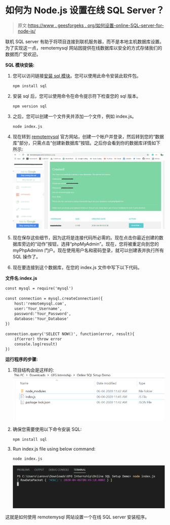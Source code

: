 # 如何为 Node.js 设置在线 SQL Server？

> 原文:[https://www . geesforgeks . org/如何设置-online-SQL-server-for-node-js/](https://www.geeksforgeeks.org/how-to-set-online-sql-server-for-node-js/)

联机 SQL server 有助于将项目连接到联机服务器，而不是本地主机数据库设置。为了实现这一点，remotemysql 网站因提供在线数据库以安全的方式存储我们的数据而广受欢迎。

**SQL 模块安装:**

1.  您可以访问链接[安装 sql 模块](https://www.npmjs.com/package/sql)。您可以使用此命令安装此软件包。

    ```
    npm install sql
    ```

2.  安装 sql 后，您可以使用命令在命令提示符下检查您的 sql 版本。

    ```
    npm version sql
    ```

3.  之后，您可以创建一个文件夹并添加一个文件，例如 index.js。

    ```
    node index.js
    ```

4.  现在转到 [remotemysql](https://remotemysql.com/) 官方网站，创建一个帐户并登录，然后转到您的“数据库”部分，只需点击“创建新数据库”按钮。之后你会看到你的数据库详情如下所示:
    ![dashboard](img/dc32c3a6a78a0fa7df7d02c0388bf4b6.png)
5.  现在保存这些细节，因为这将是连接代码所必需的。现在点击你最近创建的数据库旁边的“动作”按钮，选择“phpMyAdmin”。现在，您将被重定向到您的 myPhpAdminn 门户。现在使用用户名和密码登录，就可以创建表并执行所有 SQL 操作了。
6.  现在要连接到这个数据库，在您的 index.js 文件中写下以下代码。

**文件名:index.js**

```
const mysql = require('mysql')

const connection = mysql.createConnection({
    host:'remotemysql.com',
    user:'Your_Username',
    password:'Your_Password',
    database:'Your_Database'
})

connection.query('SELECT NOW()', function(error, result){
    if(error) throw error
    console.log(result)
})
```

**运行程序的步骤:**

1.  项目结构会是这样的:
    ![project structure](img/cba85985081724c6c7a545aefdbdebad.png)
2.  确保您需要使用以下命令安装 SQL:

    ```
    npm install sql
    ```

3.  Run index.js file using below command:

    ```
    node index.js
    ```

    ![Output of above command](img/e68adeb47e304ffb8d31347e9cf898ae.png)

这就是如何使用 remotemysql 网站设置一个在线 SQL server 安装程序。